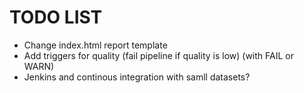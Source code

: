 # TODO LIST

- Change index.html report template
- Add triggers for quality (fail pipeline if quality is low) (with FAIL or WARN)
- Jenkins and continous integration with samll datasets?

